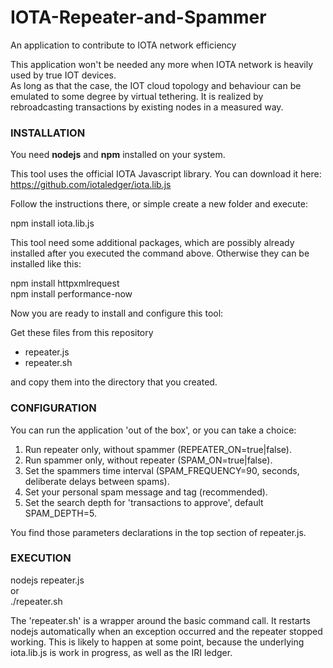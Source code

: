 # IOTA-Repeater-and-Spammer
An application to contribute to IOTA network efficiency

This application won't be needed any more when IOTA network is heavily used by true IOT devices.<br>As long as that the case, the IOT cloud topology and behaviour can be emulated to some degree by virtual tethering. It is realized by rebroadcasting transactions by existing nodes in a measured way.
<H3>INSTALLATION</H3>
You need <b>nodejs</b> and <b>npm</b> installed on your system.

This tool uses the official IOTA Javascript library. You can download it here:
https://github.com/iotaledger/iota.lib.js

Follow the instructions there, or simple create a new folder and execute:

npm install iota.lib.js

This tool need some additional packages, which are possibly already installed after you executed the command above. Otherwise they can be installed like this:

npm install httpxmlrequest<br>
npm install performance-now<br>

Now you are ready to install and configure this tool:

Get these files from this repository<br>
- repeater.js<br>
- repeater.sh<br> 

and copy them into the directory that you created.
<H3>CONFIGURATION</H3>
You can run the application 'out of the box', or you can take a choice:

1) Run repeater only, without spammer (REPEATER_ON=true|false).<br>
2) Run spammer only, without repeater (SPAM_ON=true|false).<br>
3) Set the spammers time interval (SPAM_FREQUENCY=90, seconds, deliberate delays between spams).<br>
4) Set your personal spam message and tag (recommended).<br>
5) Set the search depth for 'transactions to approve', default SPAM_DEPTH=5.<br>

You find those parameters declarations in the top section of repeater.js.

<H3>EXECUTION</H3>
nodejs repeater.js<br>
or<br>
./repeater.sh<br>

The 'repeater.sh' is a wrapper around the basic command call. It restarts nodejs automatically when an exception occurred and the repeater stopped working. This is likely to happen at some point, because the underlying iota.lib.js is work in progress, as well as the IRI ledger.
